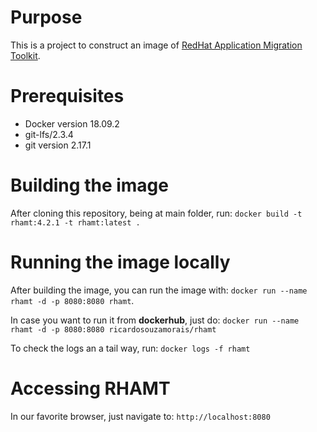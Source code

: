 # Purpose
This is a project to construct an image of [RedHat Application Migration Toolkit](https://developers.redhat.com/products/rhamt/overview/).

# Prerequisites
* Docker version 18.09.2
* git-lfs/2.3.4
* git version 2.17.1

# Building the image
After cloning this repository, being at main folder, run: `docker build -t rhamt:4.2.1 -t rhamt:latest .`

# Running the image locally
After building the image, you can run the image with: `docker run --name rhamt -d -p 8080:8080 rhamt`.

In case you want to run it from  **dockerhub**, just do: `docker run --name rhamt -d -p 8080:8080 ricardosouzamorais/rhamt`

To check the logs an a tail way, run: `docker logs -f rhamt`

# Accessing RHAMT

In our favorite browser, just navigate to: `http://localhost:8080`
